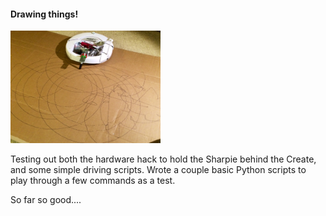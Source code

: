 #### Drawing things!

<a href="https://www.youtube.com/watch?v=muvwBQiBKdc&feature=youtu.be" target="_blank"><img src="img/drawing_circles.JPG" alt="Roomba draws circles!" width="240" height="180" border="0" /></a>

Testing out both the hardware hack to hold the Sharpie behind the Create, and some simple driving scripts. Wrote a couple basic Python scripts to play through a few commands as a test. 

So far so good....


